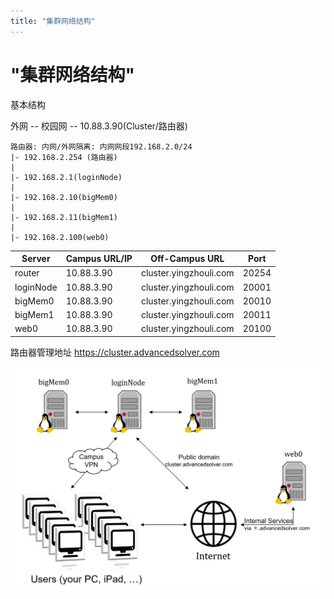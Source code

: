 ```yaml
---
title: "集群网络结构"
---
```


# "集群网络结构"

基本结构

外网 -- 校园网 -- 10.88.3.90(Cluster/路由器)

~~~
路由器: 内网/外网隔离: 内网网段192.168.2.0/24
|- 192.168.2.254 (路由器)
|
|- 192.168.2.1(loginNode)
|
|- 192.168.2.10(bigMem0)
|
|- 192.168.2.11(bigMem1)
|
|- 192.168.2.100(web0)

~~~


|   Server   | Campus URL/IP |     Off-Campus URL     | Port  |
| ---------- | ------------- | ---------------------- | ----- |
| router     | 10.88.3.90    | cluster.yingzhouli.com | 20254 |
| loginNode  | 10.88.3.90    | cluster.yingzhouli.com | 20001 |
| bigMem0    | 10.88.3.90    | cluster.yingzhouli.com | 20010 |
| bigMem1    | 10.88.3.90    | cluster.yingzhouli.com | 20011 |
| web0       | 10.88.3.90    | cluster.yingzhouli.com | 20100 |

路由器管理地址
https://cluster.advancedsolver.com

![Fig: network-topology](/guide/figure/user-topology.png)
